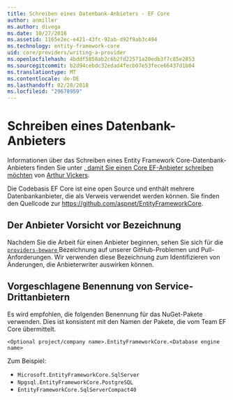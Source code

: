 ```yaml
---
title: Schreiben eines Datenbank-Anbieters - EF Core
author: anmiller
ms.author: divega
ms.date: 10/27/2016
ms.assetid: 1165e2ec-e421-43fc-92ab-d92f9ab3c494
ms.technology: entity-framework-core
uid: core/providers/writing-a-provider
ms.openlocfilehash: 4bddf5858ab2c6b2fd22571a20edb3f7c85e2853
ms.sourcegitcommit: b2d94cebdc32edad4fecb07e53fece66437d1b04
ms.translationtype: MT
ms.contentlocale: de-DE
ms.lasthandoff: 02/28/2018
ms.locfileid: "29678959"
---
```

# <a name="writing-a-database-provider"></a>Schreiben eines Datenbank-Anbieters

Informationen über das Schreiben eines Entity Framework Core-Datenbank-Anbieters finden Sie unter [, damit Sie einen Core EF-Anbieter schreiben möchten](https://blog.oneunicorn.com/2016/11/11/so-you-want-to-write-an-ef-core-provider/) von [Arthur Vickers](https://github.com/ajcvickers).

Die Codebasis EF Core ist eine open Source und enthält mehrere Datenbankanbieter, die als Verweis verwendet werden können. Sie finden den Quellcode zur https://github.com/aspnet/EntityFrameworkCore.

## <a name="the-providers-beware-label"></a>Der Anbieter Vorsicht vor Bezeichnung

Nachdem Sie die Arbeit für einen Anbieter beginnen, sehen Sie sich für die [ `providers-beware` ](https://github.com/aspnet/EntityFrameworkCore/labels/providers-beware) Bezeichnung auf unserer GitHub-Problemen und Pull-Anforderungen. Wir verwenden diese Bezeichnung zum Identifizieren von Änderungen, die Anbieterwriter auswirken können.

## <a name="suggested-naming-of-third-party-providers"></a>Vorgeschlagene Benennung von Service-Drittanbietern

Es wird empfohlen, die folgenden Benennung für das NuGet-Pakete verwenden. Dies ist konsistent mit den Namen der Pakete, die vom Team EF Core übermittelt.

`<Optional project/company name>.EntityFrameworkCore.<Database engine name>`

Zum Beispiel:
* `Microsoft.EntityFrameworkCore.SqlServer`
* `Npgsql.EntityFrameworkCore.PostgreSQL`
* `EntityFrameworkCore.SqlServerCompact40`
